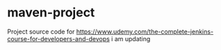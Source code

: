 # maven-project
Project source code for https://www.udemy.com/the-complete-jenkins-course-for-developers-and-devops
i am updating
